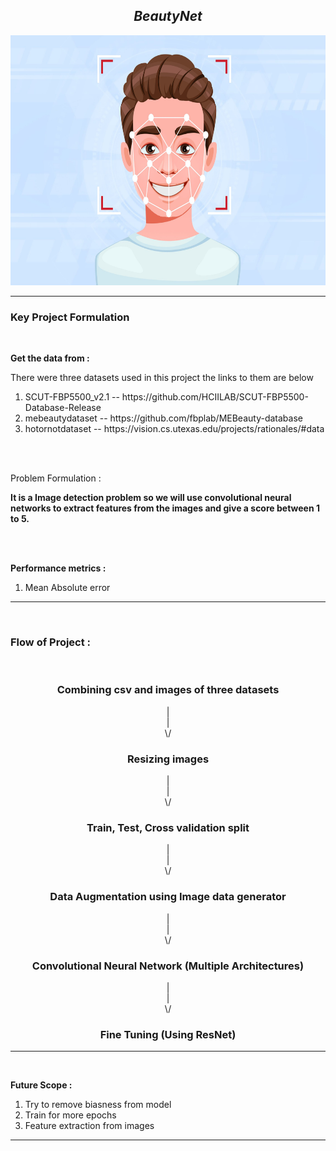 
<h2 align= "center"><em>BeautyNet</em></h2>

<div align="center">
  <img height="400" src="https://github.com/shreyjain99/BeautyNet/blob/main/src%20files/cover%20image.jpg"/>
</div>

<hr width="100%" size="2">

<h3 align= "left"> <b> Key Project Formulation </b> </h3>

<br>

<p>
<strong>Get the data from :</strong> 

There were three datasets used in this project the links to them are below

<ol>
        <li>SCUT-FBP5500_v2.1 -- https://github.com/HCIILAB/SCUT-FBP5500-Database-Release</li>
        <li>mebeautydataset -- https://github.com/fbplab/MEBeauty-database</li>
        <li>hotornotdataset -- https://vision.cs.utexas.edu/projects/rationales/#data</li>
      
</ol>
</p>

<br>

<br>

<p>
<strong></strong>Problem Formulation :</strong>
</p>
<p> <strong>It is a Image detection problem so we will use convolutional neural networks to extract features from the images and give a score between 1 to 5.</strong> </p>

<br>
<br>

<p>
<strong>Performance metrics :</strong>
</p>
<ol>
<li>Mean Absolute error </li>
</ol>

<hr width="100%" size="2">

<br>

<body>

  <h3>Flow of Project : </h3>
  
  <br>

  <h3 align= "center">Combining csv and images of three datasets</h3>
  
  <div align= "center">|</div>
  <div align= "center">|</div>
  <div align= "center">\/</div>

  <h3 align= "center">Resizing images</h3>

  <div align= "center">|</div>
  <div align= "center">|</div>
  <div align= "center">\/</div>

  <h3 align= "center">Train, Test, Cross validation split</h3>

  <div align= "center">|</div>
  <div align= "center">|</div>
  <div align= "center">\/</div>

  <h3 align= "center">Data Augmentation using Image data generator</h3>


  <div align= "center">|</div>
  <div align= "center">|</div>
  <div align= "center">\/</div>

  <h3 align= "center">Convolutional Neural Network (Multiple Architectures)</h3>

  <div align= "center">|</div>
  <div align= "center">|</div>
  <div align= "center">\/</div>

  <h3 align= "center">Fine Tuning (Using ResNet)</h3>



  
</body>

<hr width="100%" size="2">

<br>

<p>
<strong>Future Scope :</strong>
</p>
<ol>
<li>Try to remove biasness from model</li>
<li>Train for more epochs</li>
<li>Feature extraction from images</li>
</ol>

<hr width="100%" size="2">
